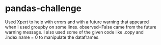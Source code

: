 # pandas-challenge

Used Xpert to help with errors and with a future warning that appeared when I used groupby on some lines. observed=False came from the future warning message.
I also used some of the given code like .copy and .index.name = 0 to manipulate the dataframes.
